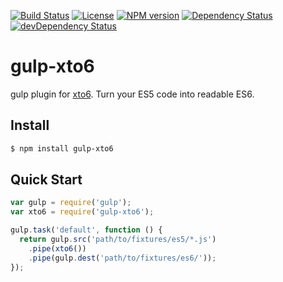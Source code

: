 [![Build Status](https://img.shields.io/travis/yudppp/gulp-xto6/master.svg?style=flat-square)](http://travis-ci.org/yudppp/gulp-xto6)
[![License](http://img.shields.io/:license-mit-brightgreen.svg?style=flat-square)](http://yudppp.mit-license.org)
[![NPM version](https://img.shields.io/npm/v/gulp-xto6.svg?style=flat-square)](https://www.npmjs.com/package/gulp-xto6)
[![Dependency Status](https://david-dm.org/yudppp/gulp-xto6.svg?style=flat-square)](https://david-dm.org/yudppp/gulp-xto6)
[![devDependency Status](https://david-dm.org/yudppp/gulp-xto6/dev-status.svg?style=flat-square)](https://david-dm.org/yudppp/gulp-xto6#info=devDependencies)


# gulp-xto6

gulp plugin for [xto6](https://github.com/mohebifar/xto6).
Turn your ES5 code into readable ES6.

Install
---

```bash
$ npm install gulp-xto6
```

Quick Start
---

```js
var gulp = require('gulp');
var xto6 = require('gulp-xto6');

gulp.task('default', function () {
  return gulp.src('path/to/fixtures/es5/*.js')
    .pipe(xto6())
    .pipe(gulp.dest('path/to/fixtures/es6/'));
});
```
